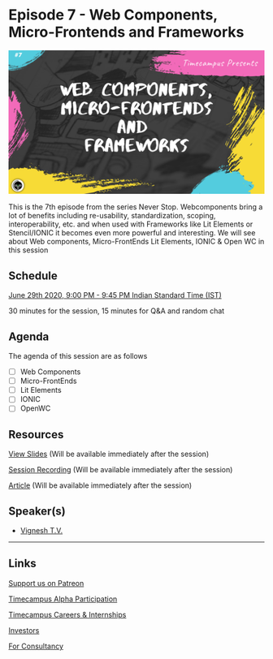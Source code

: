 # Episode 7 - Web Components, Micro-Frontends and Frameworks

![](7-Webcomponents.png)

This is the 7th episode from the series Never Stop. Webcomponents bring a lot of benefits including re-usability, standardization, scoping, interoperability, etc. and when used with Frameworks like Lit Elements or Stencil/IONIC it becomes even more powerful and interesting. We will see about Web components, Micro-FrontEnds Lit Elements, IONIC & Open WC in this session

## Schedule

[June 29th 2020, 9:00 PM - 9:45 PM Indian Standard Time (IST)](https://calendar.google.com/event?action=TEMPLATE&tmeid=NDNoZmduYW5yMnVwZzUyMGY1aDNpdW8waTAgdGltZWNhbXB1cy5jb21fM2hxNHB0a3MwbGUycm5kMGowMW82MDE0YWdAZw&tmsrc=timecampus.com_3hq4ptks0le2rnd0j01o6014ag%40group.calendar.google.com)

30 minutes for the session, 15 minutes for Q&A and random chat

## Agenda

The agenda of this session are as follows

- [ ] Web Components
- [ ] Micro-FrontEnds
- [ ] Lit Elements
- [ ] IONIC
- [ ] OpenWC

## Resources

[View Slides](#) (Will be available immediately after the session)

[Session Recording](#) (Will be available immediately after the session)

[Article](#) (Will be available immediately after the session)

## Speaker(s)

- [Vignesh T.V.](http://tvvignesh.com/)

------------------------------------------

## Links

[Support us on Patreon](https://www.patreon.com/timecampus)

[Timecampus Alpha Participation](https://docs.google.com/forms/d/1-fHizPhuXqDKqFZ2ns7Ttl00mT13DtjsRbHE5KtpxXs/viewform)

[Timecampus Careers & Internships](https://docs.google.com/forms/d/1jHW-I5yjHl49itwoyM5xxYUao0X1fbnnoxJd78fS5u8/viewform)

[Investors](https://docs.google.com/forms/d/13jkHPdvqoMDNsyzpC8-Dbv0lai8bXOvOLIovey7hfUM/viewform)

[For Consultancy](https://docs.google.com/forms/d/e/1FAIpQLSeCb-Pu7Hcnh7oRvleRka2VW8EVZ6d8cNEccV7jKVmzhE6ilg/viewform)

